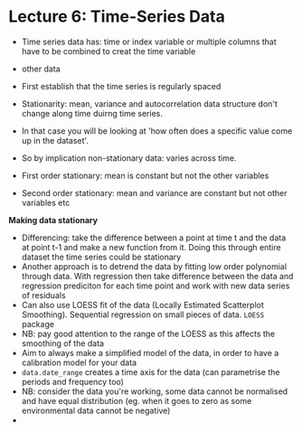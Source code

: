 # Lecture 6: Time-Series Data


- Time series data has: time or index variable or multiple columns that have to be combined to creat the time variable
- other data


- First establish that the time series is regularly spaced

- Stationarity: mean, variance and autocorrelation data structure don't change along time duirng time series.
- In that case you will be looking at 'how often does a specific value come up in the dataset'.
- So by implication non-stationary data: varies across time.
- First order stationary: mean is constant but not the other variables
- Second order stationary: mean and variance are constant but not other variables etc

**Making data stationary**

- Differencing: take the difference between a point at time t and the data at point t-1 and make a new function from it. Doing this through entire dataset the time series could be stationary 
- Another approach is to detrend the data by fitting low order polynomial through data. With regression then take difference between the data and regression prediciton for each time point and work with new data series of residuals
- Can also use LOESS fit of the data (Locally Estimated Scatterplot Smoothing). Sequential regression on small pieces of data.
```LOESS``` package
- NB: pay good attention to the range of the LOESS as this affects the smoothing of the data
- Aim to always make a simplified model of the data, in order to have a calibration model for your data
- ```data.date_range``` creates a time axis for the data (can parametrise the periods and frequency too)
- NB: consider the data you're working, some data cannot be normalised and have equal distribution (eg. when it goes to zero as some environmental data cannot be negative)
- 























